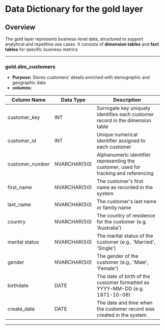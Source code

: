 # Data Dictionary for the gold layer

## Overview
The gold layer represents business-level data, structured to support analytical and repetitive use cases.
It consists of **dimension tables** and **fact tables** for specific business metrics

---

### gold.dim_customers
- **Purpose:** Stores customers' details enriched with demographic and geographic data
- **columns:**
  
| Column Name            | Data Type          | Description                                                                           |
| -----------------------|--------------------|---------------------------------------------------------------------------------------|
| customer_key           | INT                | Surrogate key uniquely identifies each customer record in the dimension table         |
| customer_id            | INT                | Unique numerical identifier assigned to each customer                                 |
| customer_number        | NVARCHAR(50)       | Alphanumeric identifier representing the customer, used for tracking  and referencing |
| first_name             | NVARCHAR(50)       | The customer's first name as recorded in the system                                   |
| last_name              | NVARCHAR(50)       | The customer's last name or family name                                               |
| country                | NVARCHAR(50)       | The country of residence for the customer (e.g. 'Australia')                          |
| marital status         | NVARCHAR(50)       | The marital status of the customer (e.g., 'Married', 'Single')                        |
| gender                 | NVARCHAR(50)       | The gender of the customer (e.g., 'Male', 'Female')                                   |
| birthdate              | DATE               | The date of birth of the customer formatted as YYYY-MM-DD (e.g. 1971-10-06)           |
| create_date            | DATE               |The date and time when the customer record was created in the system                   |

---
